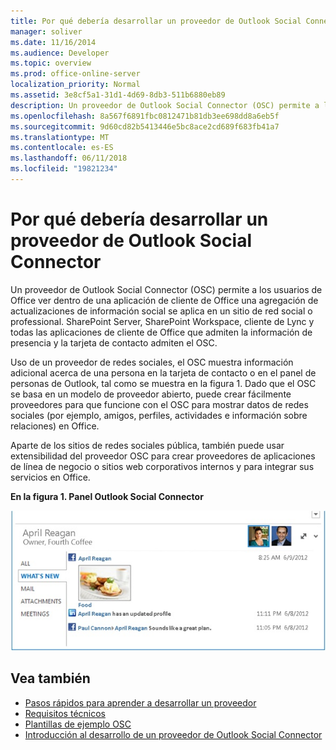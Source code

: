```yaml
---
title: Por qué debería desarrollar un proveedor de Outlook Social Connector
manager: soliver
ms.date: 11/16/2014
ms.audience: Developer
ms.topic: overview
ms.prod: office-online-server
localization_priority: Normal
ms.assetid: 3e8cf5a1-31d1-4d69-8db3-511b6880eb89
description: Un proveedor de Outlook Social Connector (OSC) permite a los usuarios de Office ver dentro de una aplicación de cliente de Office una agregación de actualizaciones de información social se aplica en un sitio de red social o professional.
ms.openlocfilehash: 8a567f6891fbc0812471b81db3ee698dd8a6eb5f
ms.sourcegitcommit: 9d60cd82b5413446e5bc8ace2cd689f683fb41a7
ms.translationtype: MT
ms.contentlocale: es-ES
ms.lasthandoff: 06/11/2018
ms.locfileid: "19821234"
---
```

# <a name="why-develop-an-outlook-social-connector-provider"></a>Por qué debería desarrollar un proveedor de Outlook Social Connector

Un proveedor de Outlook Social Connector (OSC) permite a los usuarios de Office ver dentro de una aplicación de cliente de Office una agregación de actualizaciones de información social se aplica en un sitio de red social o professional. SharePoint Server, SharePoint Workspace, cliente de Lync y todas las aplicaciones de cliente de Office que admiten la información de presencia y la tarjeta de contacto admiten el OSC.
  
Uso de un proveedor de redes sociales, el OSC muestra información adicional acerca de una persona en la tarjeta de contacto o en el panel de personas de Outlook, tal como se muestra en la figura 1. Dado que el OSC se basa en un modelo de proveedor abierto, puede crear fácilmente proveedores para que funcione con el OSC para mostrar datos de redes sociales (por ejemplo, amigos, perfiles, actividades e información sobre relaciones) en Office.
  
Aparte de los sitios de redes sociales pública, también puede usar extensibilidad del proveedor OSC para crear proveedores de aplicaciones de línea de negocio o sitios web corporativos internos y para integrar sus servicios en Office.
  
**En la figura 1. Panel Outlook Social Connector**

![Panel Outlook Social Connector](media/2d6b867f-73d8-4a3b-b8bd-3844bc34bf4e.jpg)
  
## <a name="see-also"></a>Vea también

- [Pasos rápidos para aprender a desarrollar un proveedor](quick-steps-for-learning-to-develop-a-provider.md)  
- [Requisitos técnicos](technical-requirements.md)
- [Plantillas de ejemplo OSC](osc-sample-templates.md) 
- [Introducción al desarrollo de un proveedor de Outlook Social Connector](getting-started-with-developing-an-outlook-social-connector-provider.md)

